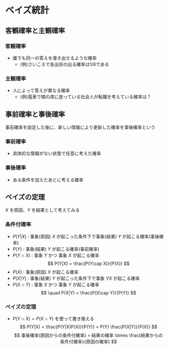 # ベイズ統計

## 客観確率と主観確率
### 客観確率
- 誰でも同一の答えを導き出せるような確率
  - (例)さいころで各出目の出る確率は1/6である
### 主観確率
- 人によって答えが異なる確率
  - (例)電車で隣の席に座っている社会人が転職を考えている確率は？

## 事前確率と事後確率
事前確率を設定した後に、新しい情報により更新した確率を事後確率という
### 事前確率
- 具体的な情報がない状態で任意に考えた確率
### 事後確率
- ある条件を加えたあとに考える確率

## ベイズの定理
$X$ を原因、$Y$ を結果として考えてみる
### 条件付確率
- $P(Y|X)$ : 事象(原因) $X$ が起こった条件下で事象(結果) $Y$ が起こる確率(事後確率)
- $P(Y)$ : 事象(結果) $Y$ が起こる確率(事前確率)
- $P(Y\cap X)$ : 事象 $Y$ かつ 事象 $X$ が起こる確率
$$
P(Y|X) = \frac{P(Y\cap X)}{P(X)}
$$
- $P(X)$ : 事象(原因) $X$ が起こる確率
- $P(X|Y)$ : 事象(結果) $Y$ が起こった条件下で事象 $YX$ が起こる確率
- $P(X\cap Y)$ : 事象 $X$ かつ 事象 $Y$ が起こる確率
$$
\quad P(X|Y) = \frac{P(X\cap Y)}{P(Y)}
$$
### ベイズの定理
- $P(Y\cap X)=P(X\cap Y)$ を使って書き換える
$$
P(Y|X) = \frac{P(Y|X)P(X)}{P(Y)} = P(Y) \frac{P(X|Y)}{P(X)}
$$
$$
事後確率(原因からの条件付確率) = 結果の確率 \times \frac{結果からの条件付確率}{原因の確率}
$$